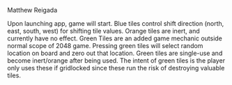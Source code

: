Matthew Reigada

Upon launching app, game will start.  Blue tiles control shift direction (north, east, south, west) for shifting tile values.  Orange tiles are inert, and currently have no effect.  Green Tiles are an added game mechanic outside normal scope of 2048 game.  Pressing green tiles will select random location on board and zero out that location.  Green tiles are single-use and become inert/orange after being used.  The intent of green tiles is the player only uses these if gridlocked since these run the risk of destroying valuable tiles.